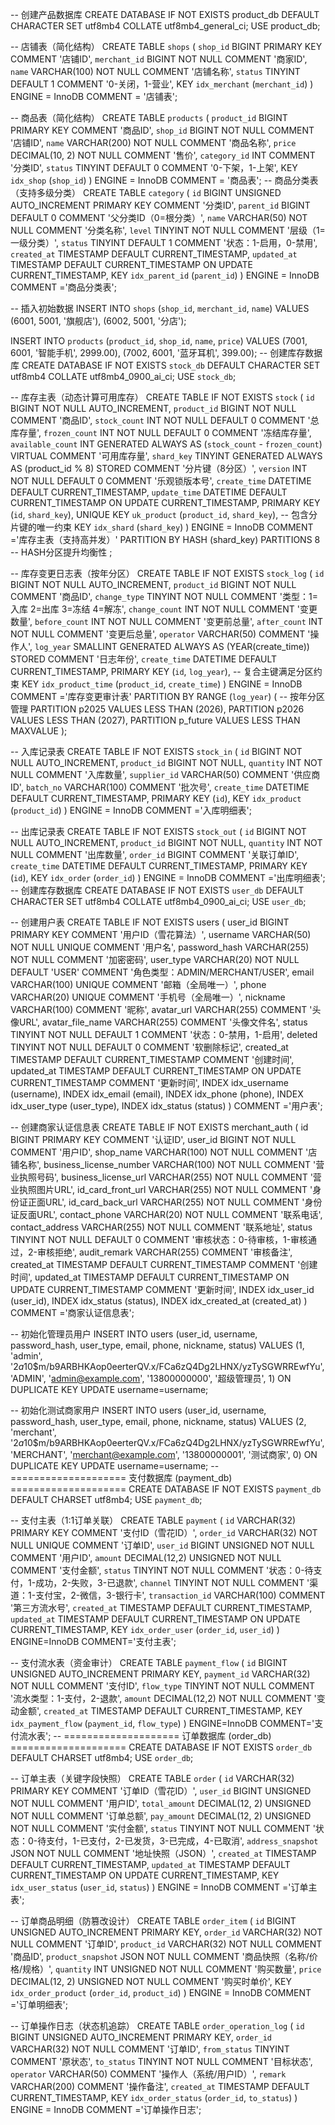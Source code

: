 -- 创建产品数据库
CREATE DATABASE IF NOT EXISTS product_db DEFAULT CHARACTER SET utf8mb4 COLLATE utf8mb4_general_ci;
USE product_db;

-- 店铺表（简化结构）
CREATE TABLE `shops`
(
`shop_id`     BIGINT PRIMARY KEY COMMENT '店铺ID',
`merchant_id` BIGINT NOT NULL COMMENT '商家ID',
`name`        VARCHAR(100) NOT NULL COMMENT '店铺名称',
`status`      TINYINT DEFAULT 1 COMMENT '0-关闭，1-营业',
KEY `idx_merchant` (`merchant_id`)
) ENGINE = InnoDB COMMENT = '店铺表';

-- 商品表（简化结构）
CREATE TABLE `products`
(
`product_id`  BIGINT PRIMARY KEY COMMENT '商品ID',
`shop_id`     BIGINT NOT NULL COMMENT '店铺ID',
`name`        VARCHAR(200)   NOT NULL COMMENT '商品名称',
`price`       DECIMAL(10, 2) NOT NULL COMMENT '售价',
`category_id` INT COMMENT '分类ID',
`status`      TINYINT DEFAULT 0 COMMENT '0-下架，1-上架',
KEY `idx_shop` (`shop_id`)
) ENGINE = InnoDB COMMENT = '商品表';
-- 商品分类表（支持多级分类）
CREATE TABLE `category`
(
`id`         BIGINT UNSIGNED AUTO_INCREMENT PRIMARY KEY COMMENT '分类ID',
`parent_id`  BIGINT DEFAULT 0 COMMENT '父分类ID（0=根分类）',
`name`       VARCHAR(50) NOT NULL COMMENT '分类名称',
`level`      TINYINT NOT NULL COMMENT '层级（1=一级分类）',
`status`     TINYINT DEFAULT 1 COMMENT '状态：1-启用，0-禁用',
`created_at` TIMESTAMP DEFAULT CURRENT_TIMESTAMP,
`updated_at` TIMESTAMP DEFAULT CURRENT_TIMESTAMP ON UPDATE CURRENT_TIMESTAMP,
KEY `idx_parent_id` (`parent_id`)
) ENGINE = InnoDB COMMENT ='商品分类表';

-- 插入初始数据
INSERT INTO `shops` (`shop_id`, `merchant_id`, `name`)
VALUES (6001, 5001, '旗舰店'),
(6002, 5001, '分店');

INSERT INTO `products` (`product_id`, `shop_id`, `name`, `price`)
VALUES (7001, 6001, '智能手机', 2999.00),
(7002, 6001, '蓝牙耳机', 399.00);
-- 创建库存数据库
CREATE DATABASE IF NOT EXISTS `stock_db`
DEFAULT CHARACTER SET utf8mb4
COLLATE utf8mb4_0900_ai_ci;
USE `stock_db`;

-- 库存主表（动态计算可用库存）
CREATE TABLE IF NOT EXISTS `stock`
(
`id`              BIGINT NOT NULL AUTO_INCREMENT,
`product_id`      BIGINT NOT NULL COMMENT '商品ID',
`stock_count`     INT NOT NULL DEFAULT 0 COMMENT '总库存量',
`frozen_count`    INT NOT NULL DEFAULT 0 COMMENT '冻结库存量',
`available_count` INT GENERATED ALWAYS AS (`stock_count` - `frozen_count`) VIRTUAL COMMENT '可用库存量',
`shard_key`       TINYINT GENERATED ALWAYS AS (product_id % 8) STORED COMMENT '分片键（8分区）',
`version`         INT NOT NULL DEFAULT 0 COMMENT '乐观锁版本号',
`create_time`     DATETIME DEFAULT CURRENT_TIMESTAMP,
`update_time`     DATETIME DEFAULT CURRENT_TIMESTAMP ON UPDATE CURRENT_TIMESTAMP,
PRIMARY KEY (`id`, `shard_key`),
UNIQUE KEY `uk_product` (`product_id`, `shard_key`), -- 包含分片键的唯一约束
KEY `idx_shard` (`shard_key`)
) ENGINE = InnoDB COMMENT ='库存主表（支持高并发）'
PARTITION BY HASH (shard_key) PARTITIONS 8 -- HASH分区提升均衡性
;

-- 库存变更日志表（按年分区）
CREATE TABLE IF NOT EXISTS `stock_log`
(
`id`           BIGINT NOT NULL AUTO_INCREMENT,
`product_id`   BIGINT NOT NULL COMMENT '商品ID',
`change_type`  TINYINT NOT NULL COMMENT '类型：1=入库 2=出库 3=冻结 4=解冻',
`change_count` INT NOT NULL COMMENT '变更数量',
`before_count` INT NOT NULL COMMENT '变更前总量',
`after_count`  INT NOT NULL COMMENT '变更后总量',
`operator`     VARCHAR(50) COMMENT '操作人',
`log_year`     SMALLINT GENERATED ALWAYS AS (YEAR(create_time)) STORED COMMENT '日志年份',
`create_time`  DATETIME DEFAULT CURRENT_TIMESTAMP,
PRIMARY KEY (`id`, `log_year`), -- 复合主键满足分区约束
KEY `idx_product_time` (`product_id`, `create_time`)
) ENGINE = InnoDB
COMMENT ='库存变更审计表'
PARTITION BY RANGE (`log_year`) ( -- 按年分区管理
PARTITION p2025 VALUES LESS THAN (2026),
PARTITION p2026 VALUES LESS THAN (2027),
PARTITION p_future VALUES LESS THAN MAXVALUE
);

-- 入库记录表
CREATE TABLE IF NOT EXISTS `stock_in`
(
`id`          BIGINT NOT NULL AUTO_INCREMENT,
`product_id`  BIGINT NOT NULL,
`quantity`    INT NOT NULL COMMENT '入库数量',
`supplier_id` VARCHAR(50) COMMENT '供应商ID',
`batch_no`    VARCHAR(100) COMMENT '批次号',
`create_time` DATETIME DEFAULT CURRENT_TIMESTAMP,
PRIMARY KEY (`id`),
KEY `idx_product` (`product_id`)
) ENGINE = InnoDB COMMENT ='入库明细表';

-- 出库记录表
CREATE TABLE IF NOT EXISTS `stock_out`
(
`id`          BIGINT NOT NULL AUTO_INCREMENT,
`product_id`  BIGINT NOT NULL,
`quantity`    INT NOT NULL COMMENT '出库数量',
`order_id`    BIGINT COMMENT '关联订单ID',
`create_time` DATETIME DEFAULT CURRENT_TIMESTAMP,
PRIMARY KEY (`id`),
KEY `idx_order` (`order_id`)
) ENGINE = InnoDB COMMENT ='出库明细表';
-- 创建库存数据库
CREATE DATABASE IF NOT EXISTS `user_db`
DEFAULT CHARACTER SET utf8mb4
COLLATE utf8mb4_0900_ai_ci;
USE `user_db`;

-- 创建用户表
CREATE TABLE IF NOT EXISTS users
(
user_id BIGINT PRIMARY KEY COMMENT '用户ID（雪花算法）',
username VARCHAR(50)  NOT NULL UNIQUE COMMENT '用户名',
password_hash VARCHAR(255) NOT NULL COMMENT '加密密码',
user_type VARCHAR(20)  NOT NULL DEFAULT 'USER' COMMENT '角色类型：ADMIN/MERCHANT/USER',
email VARCHAR(100) UNIQUE COMMENT '邮箱（全局唯一）',
phone VARCHAR(20) UNIQUE COMMENT '手机号（全局唯一）',
nickname VARCHAR(100) COMMENT '昵称',
avatar_url VARCHAR(255) COMMENT '头像URL',
avatar_file_name VARCHAR(255) COMMENT '头像文件名',
status TINYINT NOT NULL DEFAULT 1 COMMENT '状态：0-禁用，1-启用',
deleted TINYINT NOT NULL DEFAULT 0 COMMENT '软删除标记',
created_at TIMESTAMP DEFAULT CURRENT_TIMESTAMP COMMENT '创建时间',
updated_at TIMESTAMP DEFAULT CURRENT_TIMESTAMP ON UPDATE CURRENT_TIMESTAMP COMMENT '更新时间',
INDEX idx_username (username),
INDEX idx_email (email),
INDEX idx_phone (phone),
INDEX idx_user_type (user_type),
INDEX idx_status (status)
) COMMENT ='用户表';

-- 创建商家认证信息表
CREATE TABLE IF NOT EXISTS merchant_auth
(
id BIGINT PRIMARY KEY COMMENT '认证ID',
user_id BIGINT NOT NULL COMMENT '用户ID',
shop_name VARCHAR(100) NOT NULL COMMENT '店铺名称',
business_license_number VARCHAR(100) NOT NULL COMMENT '营业执照号码',
business_license_url VARCHAR(255) NOT NULL COMMENT '营业执照图片URL',
id_card_front_url VARCHAR(255) NOT NULL COMMENT '身份证正面URL',
id_card_back_url VARCHAR(255) NOT NULL COMMENT '身份证反面URL',
contact_phone VARCHAR(20)  NOT NULL COMMENT '联系电话',
contact_address VARCHAR(255) NOT NULL COMMENT '联系地址',
status TINYINT NOT NULL DEFAULT 0 COMMENT '审核状态：0-待审核，1-审核通过，2-审核拒绝',
audit_remark VARCHAR(255) COMMENT '审核备注',
created_at TIMESTAMP DEFAULT CURRENT_TIMESTAMP COMMENT '创建时间',
updated_at TIMESTAMP DEFAULT CURRENT_TIMESTAMP ON UPDATE CURRENT_TIMESTAMP COMMENT '更新时间',
INDEX idx_user_id (user_id),
INDEX idx_status (status),
INDEX idx_created_at (created_at)
) COMMENT ='商家认证信息表';

-- 初始化管理员用户
INSERT INTO users (user_id, username, password_hash, user_type, email, phone, nickname, status)
VALUES (1, 'admin', '$2a$10$m/b9ARBHKAop0eerterQV.x/FCa6zQ4Dg2LHNX/yzTySGWRREwfYu', 'ADMIN', 'admin@example.com',
'13800000000', '超级管理员', 1)
ON DUPLICATE KEY UPDATE username=username;

-- 初始化测试商家用户
INSERT INTO users (user_id, username, password_hash, user_type, email, phone, nickname, status)
VALUES (2, 'merchant', '$2a$10$m/b9ARBHKAop0eerterQV.x/FCa6zQ4Dg2LHNX/yzTySGWRREwfYu', 'MERCHANT',
'merchant@example.com', '13800000001', '测试商家', 0)
ON DUPLICATE KEY UPDATE username=username;
-- ==================== 支付数据库 (payment_db) ====================
CREATE DATABASE IF NOT EXISTS `payment_db` DEFAULT CHARSET utf8mb4;
USE `payment_db`;

-- 支付主表（1:1订单关联）
CREATE TABLE `payment` (
`id` VARCHAR(32) PRIMARY KEY COMMENT '支付ID（雪花ID）',
`order_id` VARCHAR(32) NOT NULL UNIQUE COMMENT '订单ID',
`user_id` BIGINT UNSIGNED NOT NULL COMMENT '用户ID',
`amount` DECIMAL(12,2) UNSIGNED NOT NULL COMMENT '支付金额',
`status` TINYINT NOT NULL COMMENT '状态：0-待支付，1-成功，2-失败，3-已退款',
`channel` TINYINT NOT NULL COMMENT '渠道：1-支付宝，2-微信，3-银行卡',
`transaction_id` VARCHAR(100) COMMENT '第三方流水号',
`created_at` TIMESTAMP DEFAULT CURRENT_TIMESTAMP,
`updated_at` TIMESTAMP DEFAULT CURRENT_TIMESTAMP ON UPDATE CURRENT_TIMESTAMP,
KEY `idx_order_user` (`order_id`, `user_id`)
) ENGINE=InnoDB COMMENT='支付主表';

-- 支付流水表（资金审计）
CREATE TABLE `payment_flow` (
`id` BIGINT UNSIGNED AUTO_INCREMENT PRIMARY KEY,
`payment_id` VARCHAR(32) NOT NULL COMMENT '支付ID',
`flow_type` TINYINT NOT NULL COMMENT '流水类型：1-支付，2-退款',
`amount` DECIMAL(12,2) NOT NULL COMMENT '变动金额',
`created_at` TIMESTAMP DEFAULT CURRENT_TIMESTAMP,
KEY `idx_payment_flow` (`payment_id`, `flow_type`)
) ENGINE=InnoDB COMMENT='支付流水表';
-- ==================== 订单数据库 (order_db) ====================
CREATE DATABASE IF NOT EXISTS `order_db` DEFAULT CHARSET utf8mb4;
USE `order_db`;

-- 订单主表（关键字段快照）
CREATE TABLE `order`
(
`id`               VARCHAR(32) PRIMARY KEY COMMENT '订单ID（雪花ID）',
`user_id`          BIGINT UNSIGNED NOT NULL COMMENT '用户ID',
`total_amount`     DECIMAL(12, 2) UNSIGNED NOT NULL COMMENT '订单总额',
`pay_amount`       DECIMAL(12, 2) UNSIGNED NOT NULL COMMENT '实付金额',
`status`           TINYINT NOT NULL COMMENT '状态：0-待支付，1-已支付，2-已发货，3-已完成，4-已取消',
`address_snapshot` JSON NOT NULL COMMENT '地址快照（JSON）',
`created_at`       TIMESTAMP DEFAULT CURRENT_TIMESTAMP,
`updated_at`       TIMESTAMP DEFAULT CURRENT_TIMESTAMP ON UPDATE CURRENT_TIMESTAMP,
KEY `idx_user_status` (`user_id`, `status`)
) ENGINE = InnoDB COMMENT ='订单主表';

-- 订单商品明细（防篡改设计）
CREATE TABLE `order_item`
(
`id`               BIGINT UNSIGNED AUTO_INCREMENT PRIMARY KEY,
`order_id`         VARCHAR(32)             NOT NULL COMMENT '订单ID',
`product_id`       VARCHAR(32)             NOT NULL COMMENT '商品ID',
`product_snapshot` JSON NOT NULL COMMENT '商品快照（名称/价格/规格）',
`quantity`         INT UNSIGNED NOT NULL COMMENT '购买数量',
`price`            DECIMAL(12, 2) UNSIGNED NOT NULL COMMENT '购买时单价',
KEY `idx_order_product` (`order_id`, `product_id`)
) ENGINE = InnoDB COMMENT ='订单明细表';

-- 订单操作日志（状态机追踪）
CREATE TABLE `order_operation_log`
(
`id`          BIGINT UNSIGNED AUTO_INCREMENT PRIMARY KEY,
`order_id`    VARCHAR(32) NOT NULL COMMENT '订单ID',
`from_status` TINYINT COMMENT '原状态',
`to_status`   TINYINT NOT NULL COMMENT '目标状态',
`operator`    VARCHAR(50) COMMENT '操作人（系统/用户ID）',
`remark`      VARCHAR(200) COMMENT '操作备注',
`created_at`  TIMESTAMP DEFAULT CURRENT_TIMESTAMP,
KEY `idx_order_status` (`order_id`, `to_status`)
) ENGINE = InnoDB COMMENT ='订单操作日志';

